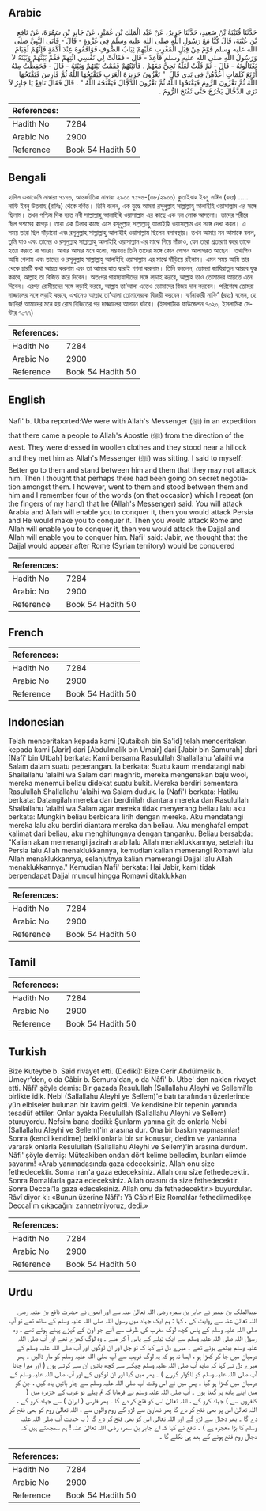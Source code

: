 ## Arabic


<div dir="rtl" lang="ar" style={{fontSize:'larger',backgroundColor:'#f8f9fa',padding:20}}>
حَدَّثَنَا قُتَيْبَةُ بْنُ سَعِيدٍ، حَدَّثَنَا جَرِيرٌ، عَنْ عَبْدِ الْمَلِكِ بْنِ عُمَيْرٍ، عَنْ جَابِرِ بْنِ سَمُرَةَ، عَنْ نَافِعِ بْنِ عُتْبَةَ، قَالَ كُنَّا مَعَ رَسُولِ اللَّهِ صلى الله عليه وسلم فِي غَزْوَةٍ - قَالَ - فَأَتَى النَّبِيَّ صلى الله عليه وسلم قَوْمٌ مِنْ قِبَلِ الْمَغْرِبِ عَلَيْهِمْ ثِيَابُ الصُّوفِ فَوَافَقُوهُ عِنْدَ أَكَمَةٍ فَإِنَّهُمْ لَقِيَامٌ وَرَسُولُ اللَّهِ صلى الله عليه وسلم قَاعِدٌ - قَالَ - فَقَالَتْ لِي نَفْسِي ائْتِهِمْ فَقُمْ بَيْنَهُمْ وَبَيْنَهُ لاَ يَغْتَالُونَهُ - قَالَ - ثُمَّ قُلْتُ لَعَلَّهُ نَجِيٌّ مَعَهُمْ ‏.‏ فَأَتَيْتُهُمْ فَقُمْتُ بَيْنَهُمْ وَبَيْنَهُ - قَالَ - فَحَفِظْتُ مِنْهُ أَرْبَعَ كَلِمَاتٍ أَعُدُّهُنَّ فِي يَدِي قَالَ ‏ "‏ تَغْزُونَ جَزِيرَةَ الْعَرَبِ فَيَفْتَحُهَا اللَّهُ ثُمَّ فَارِسَ فَيَفْتَحُهَا اللَّهُ ثُمَّ تَغْزُونَ الرُّومَ فَيَفْتَحُهَا اللَّهُ ثُمَّ تَغْزُونَ الدَّجَّالَ فَيَفْتَحُهُ اللَّهُ ‏"‏ ‏.‏ قَالَ فَقَالَ نَافِعٌ يَا جَابِرُ لاَ نَرَى الدَّجَّالَ يَخْرُجُ حَتَّى تُفْتَحَ الرُّومُ ‏.‏
</div>
<div style={{backgroundColor:'#f8f9fa',padding:20, marginBottom: 10}}><table> <thead> <tr> <th>References:</th> <th></th> </tr> </thead> <tbody><tr><td>Hadith No</td><td>7284</td></tr><tr><td>Arabic No</td><td>2900</td></tr><tr><td>Reference</td><td>Book 54 Hadith 50</td></tr></tbody></table></div>

## Bengali


<div dir="ltr" lang="bn" style={{fontSize:'larger',backgroundColor:'#f8f9fa',padding:20}}>
হাদিস একাডেমি নাম্বারঃ ৭১৭৬, আন্তর্জাতিক নাম্বারঃ ২৯০০ ৭১৭৬-(৩৮/২৯০০) কুতাইবাহ ইবনু সাঈদ (রহঃ) ..... নাফি ইবনু উতবাহ (রাযিঃ) থেকে বর্ণিত। তিনি বলেন, এক যুদ্ধে আমরা রসূলুল্লাহ সাল্লাল্লাহু আলাইহি ওয়াসাল্লাম এর সঙ্গে ছিলাম। তখন পশ্চিম দিক হতে নবী সাল্লাল্লাহু আলাইহি ওয়াসাল্লাম এর কাছে এক দল লোক আসলো। তাদের শরীরে ছিল পশমের কাপড়। তারা এক টিলার কাছে এসে রসূলুল্লাহ সাল্লাল্লাহু আলাইহি ওয়াসাল্লাম এর সঙ্গে দেখা করল। এ সময় তারা ছিল দাঁড়ানো এবং রসূলুল্লাহ সাল্লাল্লাহু আলাইহি ওয়াসাল্লাম ছিলেন বসাবস্থায়। তখন আমার মন আমাকে বলল, তুমি যাও এবং তাদের ও রসূলুল্লাহ সাল্লাল্লাহু আলাইহি ওয়াসাল্লাম এর মাঝে গিয়ে দাঁড়াও, যেন তারা প্রতারণা করে তাকে হত্যা করতে না পারে। আবার আমার মনে হলো, সম্ভবতঃ তিনি তাদের সঙ্গে কোন গোপন আলাপরত আছেন। তথাপিও আমি গেলাম এবং তাদের ও রসূলুল্লাহ সাল্লাল্লাহু আলাইহি ওয়াসাল্লাম এর মাঝে দাঁড়িয়ে রইলাম। এমন সময় আমি তার থেকে চারটি কথা আয়ত্ত করলাম এবং তা আমার হাত দ্বারাই গণনা করলাম। তিনি বললেন, তোমরা জাযিরাতুল আরবে যুদ্ধ করবে, আল্লাহ তা বিজিত করে দিবেন। অতঃপর পারস্যবাসীদের সঙ্গে লড়াই করবে, আল্লাহ তাও তোমাদের আয়ত্তে এনে দিবেন। এরপর রোমীয়দের সঙ্গে লড়াই করবে, আল্লাহ তা’আলা এতেও তোমাদের বিজয় দান করবেন। পরিশেষে তোমরা দাজ্জালের সঙ্গে লড়াই করবে, এখানেও আল্লাহ তা’আলা তোমাদেরকে বিজয়ী করবেন। বর্ণনাকারী নাফি’ (রহঃ) বলেন, হে জাবির! আমাদের মনে হয় রোম বিজিতের পর দাজ্জালের আগমন ঘটবে। (ইসলামিক ফাউন্ডেশন ৭০২০, ইসলামিক সেন্টার ৭০৭৭)
</div>
<div style={{backgroundColor:'#f8f9fa',padding:20, marginBottom: 10}}><table> <thead> <tr> <th>References:</th> <th></th> </tr> </thead> <tbody><tr><td>Hadith No</td><td>7284</td></tr><tr><td>Arabic No</td><td>2900</td></tr><tr><td>Reference</td><td>Book 54 Hadith 50</td></tr></tbody></table></div>

## English


<div dir="ltr" lang="en" style={{fontSize:'larger',backgroundColor:'#f8f9fa',padding:20}}>
Nafi' b. Utba reported:We were with Allah's Messenger (ﷺ) in an expedition that there came a people to Allah's Apostle (ﷺ) from the direction of the west. They were dressed in woollen clothes and they stood near a hillock and they met him as Allah's Messenger (ﷺ) was sitting. I said to myself: Better go to them and stand between him and them that they may not attack him. Then I thought that perhaps there had been going on secret negotiation amongst them. I however, went to them and stood between them and him and I remember four of the words (on that occasion) which I repeat (on the fingers of my hand) that he (Allah's Messenger) said: You will attack Arabia and Allah will enable you to conquer it, then you would attack Persia and He would make you to conquer it. Then you would attack Rome and Allah will enable you to conquer it, then you would attack the Dajjal and Allah will enable you to conquer him. Nafi' said: Jabir, we thought that the Dajjal would appear after Rome (Syrian territory) would be conquered
</div>
<div style={{backgroundColor:'#f8f9fa',padding:20, marginBottom: 10}}><table> <thead> <tr> <th>References:</th> <th></th> </tr> </thead> <tbody><tr><td>Hadith No</td><td>7284</td></tr><tr><td>Arabic No</td><td>2900</td></tr><tr><td>Reference</td><td>Book 54 Hadith 50</td></tr></tbody></table></div>

## French


<div dir="ltr" lang="fr" style={{fontSize:'larger',backgroundColor:'#f8f9fa',padding:20}}>

</div>
<div style={{backgroundColor:'#f8f9fa',padding:20, marginBottom: 10}}><table> <thead> <tr> <th>References:</th> <th></th> </tr> </thead> <tbody><tr><td>Hadith No</td><td>7284</td></tr><tr><td>Arabic No</td><td>2900</td></tr><tr><td>Reference</td><td>Book 54 Hadith 50</td></tr></tbody></table></div>

## Indonesian


<div dir="ltr" lang="id" style={{fontSize:'larger',backgroundColor:'#f8f9fa',padding:20}}>
Telah menceritakan kepada kami [Qutaibah bin Sa'id] telah menceritakan kepada kami [Jarir] dari [Abdulmalik bin Umair] dari [Jabir bin Samurah] dari [Nafi' bin Utbah] berkata: Kami bersama Rasulullah Shallallahu 'alaihi wa Salam dalam suatu peperangan. Ia berkata: Suatu kaum mendatangi nabi Shallallahu 'alaihi wa Salam dari maghrib, mereka mengenakan baju wool, mereka menemui beliau didekat suatu bukit. Mereka berdiri sementara Rasulullah Shallallahu 'alaihi wa Salam duduk. Ia (Nafi') berkata: Hatiku berkata: Datangilah mereka dan berdirilah diantara mereka dan Rasulullah Shallallahu 'alaihi wa Salam agar mereka tidak menyerang beliau lalu aku berkata: Mungkin beliau berbicara lirih dengan mereka. Aku mendatangi mereka lalu aku berdiri diantara mereka dan beliau. Aku menghafal empat kalimat dari beliau, aku menghitungnya dengan tanganku. Beliau bersabda: "Kalian akan memerangi jazirah arab lalu Allah menaklukkannya, setelah itu Persia lalu Allah menaklukkannya, kemudian kalian memerangi Romawi lalu Allah menaklukkannya, selanjutnya kalian memerangi Dajjal lalu Allah menaklukkannya." Kemudian Nafi' berkata: Hai Jabir, kami tidak berpendapat Dajjal muncul hingga Romawi ditaklukkan
</div>
<div style={{backgroundColor:'#f8f9fa',padding:20, marginBottom: 10}}><table> <thead> <tr> <th>References:</th> <th></th> </tr> </thead> <tbody><tr><td>Hadith No</td><td>7284</td></tr><tr><td>Arabic No</td><td>2900</td></tr><tr><td>Reference</td><td>Book 54 Hadith 50</td></tr></tbody></table></div>

## Tamil


<div dir="ltr" lang="ta" style={{fontSize:'larger',backgroundColor:'#f8f9fa',padding:20}}>

</div>
<div style={{backgroundColor:'#f8f9fa',padding:20, marginBottom: 10}}><table> <thead> <tr> <th>References:</th> <th></th> </tr> </thead> <tbody><tr><td>Hadith No</td><td>7284</td></tr><tr><td>Arabic No</td><td>2900</td></tr><tr><td>Reference</td><td>Book 54 Hadith 50</td></tr></tbody></table></div>

## Turkish


<div dir="ltr" lang="tr" style={{fontSize:'larger',backgroundColor:'#f8f9fa',padding:20}}>
Bize Kuteybe b. Saîd rivayet etti. (Dediki): Bize Cerir Abdülmelik b. Umeyr'den, o da Câbir b. Semura'dan, o da Nâfi' b. Utbe' den naklen rivayet etti. Nâfi' şöyle demiş: Bir gazada Resulullah (Sallallahu Aleyhi ve Sellemi'le birlikte idik. Nebi (Sallallahu Aleyhi ye Sellem)'e batı tarafından üzerlerinde yün elbiseler bulunan bir kavim geldi. Ve kendisine bir tepenin yanında tesadüf ettiler. Onlar ayakta Resulullah (Sallallahu Aleyhi ve Sellem) oturuyordu. Nefsim bana dediki: Şunlarm yanına git de onlarla Nebi (Sallallahu Aleyhi ve Sellem)'in arasına dur. Ona bir baskın yapmasınlar! Sonra (kendi kendime) belki onlarla bir sır konuşur, dedim ve yanlarına vararak onlarla Resulullah (Sallallahu Aleyhi ve Sellem)'in arasına durdum. Nâfi' şöyle demiş: Müteakiben ondan dört kelime belledim, bunları elimde sayarım! «Arab yarımadasında gaza edeceksiniz. Allah onu size fethedecektir. Sonra iran'a gaza edeceksiniz. Allah onu sîze fethedecektir. Sonra Romalılarla gaza edeceksiniz. Allah orasını da size fethedecektir. Sonra Deccal'la gaza edeceksiniz. Allah onu da fethedecektir.» buyurdular. Râvî diyor ki: «Bunun üzerine Nâfi': Yâ Câbir! Biz Romalılar fethedilmedikçe Deccal'm çıkacağını zannetmiyoruz, dedi.»
</div>
<div style={{backgroundColor:'#f8f9fa',padding:20, marginBottom: 10}}><table> <thead> <tr> <th>References:</th> <th></th> </tr> </thead> <tbody><tr><td>Hadith No</td><td>7284</td></tr><tr><td>Arabic No</td><td>2900</td></tr><tr><td>Reference</td><td>Book 54 Hadith 50</td></tr></tbody></table></div>

## Urdu


<div dir="rtl" lang="ur" style={{fontSize:'larger',backgroundColor:'#f8f9fa',padding:20}}>
عبدالملک بن عمیر نے جابر بن سمرہ رضی اللہ تعالیٰ عنہ سے اور انھوں نے حضرت نافع بن عتبہ رضی اللہ تعالیٰ عنہ سے روایت کی ، کہا : ہم ایک جہاد میں رسول اللہ صلی اللہ علیہ وسلم کے ساتھ تھے تو آپ صلی اللہ علیہ وسلم کے پاس کچھ لوگ مغرب کی طرف سے آئے جو اون کے کپڑے پہنے ہوئے تھے ۔ وہ رسول اللہ صلی اللہ علیہ وسلم سے ایک ٹیلے کے پاس آ کر ملے ۔ وہ لوگ کھڑے تھے اور آپ صلی اللہ علیہ وسلم بیٹھے ہوئے تھے ۔ میرے دل نے کہا کہ تو چل اور ان لوگوں اور آپ صلی اللہ علیہ وسلم کے درمیان میں جا کر کھڑا ہو ، ایسا نہ ہو کہ یہ لوگ فریب سے آپ صلی اللہ علیہ وسلم کو مار ڈالیں ۔ پھر میرے دل نے کہا کہ شاید آپ صلی اللہ علیہ وسلم چپکے سے کچھ باتیں ان سے کرتے ہوں ( اور میرا جانا آپ صلی اللہ علیہ وسلم کو ناگوار گزرے ) ۔ پھر میں گیا اور ان لوگوں کے اور آپ صلی اللہ علیہ وسلم کے درمیان میں کھڑا ہو گیا ۔ پس میں نے اس وقت آپ صلی اللہ علیہ وسلم سے چار باتیں یاد کیں ، جن کو میں اپنے ہاتھ پر گنتا ہوں ۔ آپ صلی اللہ علیہ وسلم نے فرمایا کہ تم پہلے تو عرب کے جزیرہ میں ( کافروں سے ) جہاد کرو گے ، اللہ تعالیٰ اس کو فتح کر دے گا ۔ پھر فارس ( ایران ) سے جہاد کرو گے ، اللہ تعالیٰ اس پر بھی فتح کر دے گا پھر نصاریٰ سے لڑو گے روم والوں سے ، اللہ تعالیٰ روم کو بھی فتح کر دے گا ۔ پھر دجال سے لڑو گے اور اللہ تعالیٰ اس کو بھی فتح کر دے گا ( یہ حدیث آپ صلی اللہ علیہ وسلم کا بڑا معجزہ ہے ) ۔ نافع نے کہا کہ اے جابر بن سمرہ رضی اللہ تعالیٰ عنہ ! ہم سمجھتے ہیں کہ دجال روم فتح ہونے کے بعد ہی نکلے گا ۔
</div>
<div style={{backgroundColor:'#f8f9fa',padding:20, marginBottom: 10}}><table> <thead> <tr> <th>References:</th> <th></th> </tr> </thead> <tbody><tr><td>Hadith No</td><td>7284</td></tr><tr><td>Arabic No</td><td>2900</td></tr><tr><td>Reference</td><td>Book 54 Hadith 50</td></tr></tbody></table></div>